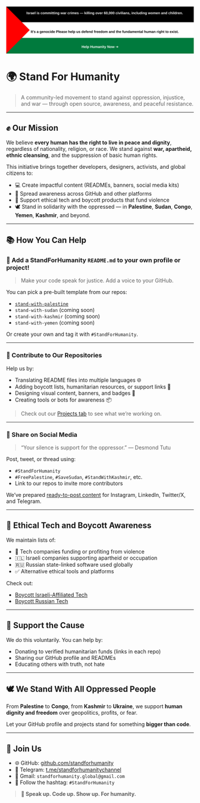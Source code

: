[![Stand With Palestine](https://github.com/standforhumanity/stand-with-palestine/blob/main/Banners/Banner1.svg)](https://stand-with-palestine.vercel.app)

# 🌍 Stand For Humanity

> A community-led movement to stand against oppression, injustice, and war — through open source, awareness, and peaceful resistance.

---

## ✊ Our Mission

We believe **every human has the right to live in peace and dignity**, regardless of nationality, religion, or race. We stand against **war, apartheid, ethnic cleansing**, and the suppression of basic human rights.

This initiative brings together developers, designers, activists, and global citizens to:

- 💻 Create impactful content (READMEs, banners, social media kits)
- 📢 Spread awareness across GitHub and other platforms
- 🤝 Support ethical tech and boycott products that fund violence
- 🕊️ Stand in solidarity with the oppressed — in **Palestine**, **Sudan**, **Congo**, **Yemen**, **Kashmir**, and beyond.

---

## 📚 How You Can Help

### 🔹 Add a StandForHumanity `README.md` to your own profile or project!

> Make your code speak for justice. Add a voice to your GitHub.

You can pick a pre-built template from our repos:
- [`stand-with-palestine`](https://github.com/standforhumanity/stand-with-palestine)
- `stand-with-sudan` (coming soon)
- `stand-with-kashmir` (coming soon)
- `stand-with-yemen` (coming soon)

Or create your own and tag it with `#StandForHumanity`.

---

### 🔹 Contribute to Our Repositories

Help us by:
- Translating README files into multiple languages 🌐
- Adding boycott lists, humanitarian resources, or support links 📄
- Designing visual content, banners, and badges 🎨
- Creating tools or bots for awareness 📦

> Check out our [Projects tab](https://github.com/standforhumanity) to see what we’re working on.

---

### 🔹 Share on Social Media

> “Your silence is support for the oppressor.” — Desmond Tutu

Post, tweet, or thread using:
- `#StandForHumanity`
- `#FreePalestine`, `#SaveSudan`, `#StandWithKashmir`, etc.
- Link to our repos to invite more contributors

We’ve prepared [ready-to-post content](https://github.com/standforhumanity/social-media-kit) for Instagram, LinkedIn, Twitter/X, and Telegram.

---

## 🛑 Ethical Tech and Boycott Awareness

We maintain lists of:
- 🧨 Tech companies funding or profiting from violence
- 🇮🇱 Israeli companies supporting apartheid or occupation
- 🇷🇺 Russian state-linked software used globally
- ✅ Alternative ethical tools and platforms

Check out:
- [Boycott Israeli-Affiliated Tech](https://github.com/standforhumanity/boycott-israel-tech)
- [Boycott Russian Tech](https://github.com/standforhumanity/boycott-russian-tech)

---

## 🧡 Support the Cause

We do this voluntarily. You can help by:
- Donating to verified humanitarian funds (links in each repo)
- Sharing our GitHub profile and READMEs
- Educating others with truth, not hate

---

## 🕊️ We Stand With All Oppressed People

From **Palestine** to **Congo**, from **Kashmir** to **Ukraine**, we support **human dignity and freedom** over geopolitics, profits, or fear.

Let your GitHub profile and projects stand for something **bigger than code**.

---

## 🤝 Join Us

- 🌐 GitHub: [github.com/standforhumanity](https://github.com/standforhumanity)
- 💬 Telegram: [t.me/standforhumanitychannel](#)
- 📩 Gmail: `standforhumanity.global@gmail.com`
- 🖤 Follow the hashtag: `#StandForHumanity`

> **📣 Speak up. Code up. Show up. For humanity.**

